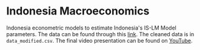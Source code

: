 # Indonesia Macroeconomics
Indonesia econometric models to estimate Indonesia's IS-LM Model parameters.
The data can be found through this [link](https://api.worldbank.org/v2/en/country/IDN?downloadformat=csv). The cleaned data is in `data_modified.csv`. The final video presentation can be found on [YouTube](https://youtu.be/lAuGOUUzL6U).
